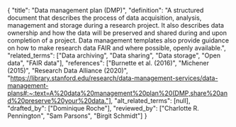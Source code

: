 {
    "title": "Data management plan (DMP)",
    "definition": "A structured document that describes the process of data acquisition, analysis, management and storage during a research project. It also describes data ownership and how the data will be preserved and shared during and upon completion of a project. Data management templates also provide guidance on how to make research data FAIR and where possible, openly available.",
    "related_terms": ["Data archiving", "Data sharing", "Data storage", "Open data", "FAIR data"],
    "references": ["Burnette et al. (2016)", "Michener (2015)", "Research Data Alliance (2020)", "https://library.stanford.edu/research/data-management-services/data-management-plans#:~:text=A%20data%20management%20plan%20(DMP,share%20and%20preserve%20your%20data."],
    "alt_related_terms": [null],
    "drafted_by": ["Dominique Roche"],
    "reviewed_by": ["Charlotte R. Pennington", "Sam Parsons", "Birgit Schmidt"]
  }
